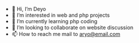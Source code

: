 - 👋 Hi, I’m Deyo
- 👀 I’m interested in web and php projects
- 🌱 I’m currently learning php coding
- 💞️ I’m looking to collaborate on website discussion
- 📫 How to reach me mail to aryo@email.com

<!---
Contrasession/Contrasession is a ✨ special ✨ repository because its `README.md` (this file) appears on your GitHub profile.
You can click the Preview link to take a look at your changes.
--->

